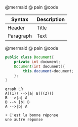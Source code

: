 @mermaid @ pain @code

| Syntax      | Description |
| ----------- | ----------- |
| Header      | Title       |
| Paragraph   | Text        |

@mermaid @ pain @code

```java
public class Document{
    private int document;
    Document(int document){
        this.document=document;
    };
}
```
```mermaid
graph LR
A((1)) -->|a| B(((2)))
B -->|a| A
B --> |b| B
A -->|b| A
```

```reponses
+ C'est la bonne réponse
une autre réponse
```